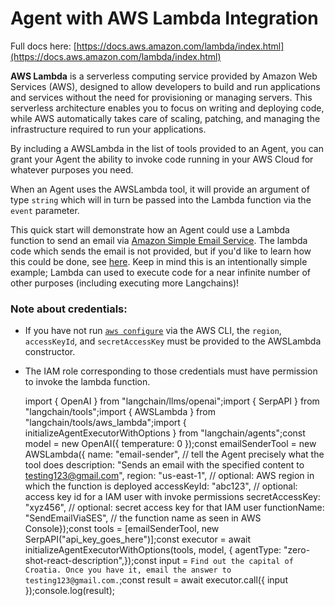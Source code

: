 Agent with AWS Lambda Integration
=================================

Full docs here: [https://docs.aws.amazon.com/lambda/index.html](https://docs.aws.amazon.com/lambda/index.html)

**AWS Lambda** is a serverless computing service provided by Amazon Web Services (AWS), designed to allow developers to build and run applications and services without the need for provisioning or managing servers. This serverless architecture enables you to focus on writing and deploying code, while AWS automatically takes care of scaling, patching, and managing the infrastructure required to run your applications.

By including a AWSLambda in the list of tools provided to an Agent, you can grant your Agent the ability to invoke code running in your AWS Cloud for whatever purposes you need.

When an Agent uses the AWSLambda tool, it will provide an argument of type `string` which will in turn be passed into the Lambda function via the `event` parameter.

This quick start will demonstrate how an Agent could use a Lambda function to send an email via [Amazon Simple Email Service](https://aws.amazon.com/ses/). The lambda code which sends the email is not provided, but if you'd like to learn how this could be done, see [here](https://repost.aws/knowledge-center/lambda-send-email-ses). Keep in mind this is an intentionally simple example; Lambda can used to execute code for a near infinite number of other purposes (including executing more Langchains)!

### Note about credentials:[​](#note-about-credentials "Direct link to Note about credentials:")

*   If you have not run [`aws configure`](https://docs.aws.amazon.com/cli/latest/userguide/cli-chap-configure.html) via the AWS CLI, the `region`, `accessKeyId`, and `secretAccessKey` must be provided to the AWSLambda constructor.
*   The IAM role corresponding to those credentials must have permission to invoke the lambda function.

    import { OpenAI } from "langchain/llms/openai";import { SerpAPI } from "langchain/tools";import { AWSLambda } from "langchain/tools/aws_lambda";import { initializeAgentExecutorWithOptions } from "langchain/agents";const model = new OpenAI({ temperature: 0 });const emailSenderTool = new AWSLambda({  name: "email-sender",  // tell the Agent precisely what the tool does  description:    "Sends an email with the specified content to testing123@gmail.com",  region: "us-east-1", // optional: AWS region in which the function is deployed  accessKeyId: "abc123", // optional: access key id for a IAM user with invoke permissions  secretAccessKey: "xyz456", // optional: secret access key for that IAM user  functionName: "SendEmailViaSES", // the function name as seen in AWS Console});const tools = [emailSenderTool, new SerpAPI("api_key_goes_here")];const executor = await initializeAgentExecutorWithOptions(tools, model, {  agentType: "zero-shot-react-description",});const input = `Find out the capital of Croatia. Once you have it, email the answer to testing123@gmail.com.`;const result = await executor.call({ input });console.log(result);